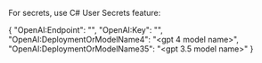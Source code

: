 For secrets, use C# User Secrets feature: 

{
  "OpenAI:Endpoint": "<openai endpoint>",
  "OpenAI:Key": "<openai key>",
  "OpenAI:DeploymentOrModelName4": "<gpt 4 model name>",
  "OpenAI:DeploymentOrModelName35": "<gpt 3.5 model name>"
}
